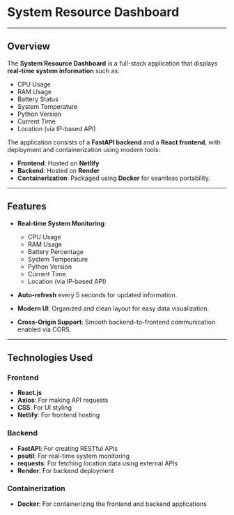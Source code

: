 # **System Resource Dashboard**

---

## **Overview**

The **System Resource Dashboard** is a full-stack application that displays **real-time system information** such as:

- CPU Usage  
- RAM Usage  
- Battery Status  
- System Temperature  
- Python Version  
- Current Time  
- Location (via IP-based API)  

The application consists of a **FastAPI backend** and a **React frontend**, with deployment and containerization using modern tools:

- **Frontend**: Hosted on **Netlify**  
- **Backend**: Hosted on **Render**  
- **Containerization**: Packaged using **Docker** for seamless portability.

---

## **Features**

- **Real-time System Monitoring**:
  - CPU Usage
  - RAM Usage
  - Battery Percentage
  - System Temperature
  - Python Version
  - Current Time
  - Location (via IP-based API)

- **Auto-refresh** every 5 seconds for updated information.  
- **Modern UI**: Organized and clean layout for easy data visualization.  
- **Cross-Origin Support**: Smooth backend-to-frontend communication enabled via CORS.

---

## **Technologies Used**

### **Frontend**  
- **React.js**  
- **Axios**: For making API requests  
- **CSS**: For UI styling  
- **Netlify**: For frontend hosting  

### **Backend**  
- **FastAPI**: For creating RESTful APIs  
- **psutil**: For real-time system monitoring  
- **requests**: For fetching location data using external APIs  
- **Render**: For backend deployment  

### **Containerization**  
- **Docker**: For containerizing the frontend and backend applications  
